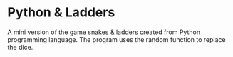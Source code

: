 # Python & Ladders
A mini version of the game snakes & ladders created from Python programming language. The program uses the random function to replace the dice.
